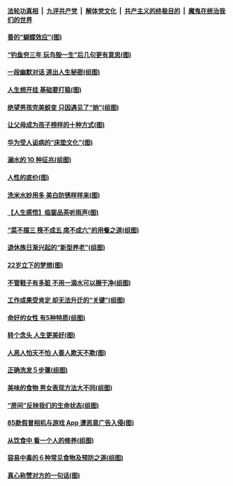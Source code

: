 ####  [法轮功真相](../../../../basic/blob/master/README.md?t=08240300) &nbsp;|&nbsp; [九评共产党](../../../../9ping.md/blob/master/README.md?t=08240300) &nbsp;|&nbsp; [解体党文化](../../../../jtdwh.md/blob/master/README.md?t=08240300)  &nbsp;|&nbsp; [共产主义的终极目的](../../../../gczydzjmd.md/blob/master/README.md?t=08240300) &nbsp;|&nbsp; [魔鬼在统治我们的世界](../../../../mgztzwmdsj.md/blob/master/README.md?t=08240300) 

#### [善的“蝴蝶效应”(图)](../pages/p8/904395.md?t=08240300) 

#### [“钓鱼穷三年 玩鸟毁一生”后几句更有意思(图)](../pages/p8/904682.md?t=08240300) 

#### [一段幽默对话 道出人生秘密(组图)](../pages/p8/904396.md?t=08240300) 

#### [人生想开挂 基础要打稳(图)](../pages/p8/904386.md?t=08240300) 

#### [绝望男孩完美蜕变 只因遇见了“她”(组图)](../pages/p8/904563.md?t=08240300) 

#### [让父母成为孩子榜样的十种方式(图)](../pages/p8/903846.md?t=08240300) 

#### [华为受人诟病的“床垫文化”(图)](../pages/p8/904484.md?t=08240300) 

#### [溺水的 10 种征兆(组图)](../pages/p8/904474.md?t=08240300) 

#### [人性的底价(图)](../pages/p8/903840.md?t=08240300) 

#### [洗米水妙用多 美白防锈样样来(图)](../pages/p8/904384.md?t=08240300) 

#### [【人生感悟】临窗品茶听雨声(图)](../pages/p8/903880.md?t=08240300) 

#### [“菜不摆三 筷不成五 席不成六”的用餐之道(组图)](../pages/p8/904364.md?t=08240300) 

#### [退休族日渐兴起的“新型养老”(组图)](../pages/p8/904025.md?t=08240300) 

#### [22岁立下的梦想(图)](../pages/p8/904247.md?t=08240300) 

#### [不管鞋子有多脏 不用一滴水可以擦干净(组图)](../pages/p8/903833.md?t=08240300) 

#### [工作成果受肯定 却无法升迁的“关键”(组图)](../pages/p8/904239.md?t=08240300) 

#### [命好的女性 有5种特质(组图)](../pages/p8/904008.md?t=08240300) 

#### [转个念头 人生更美好(图)](../pages/p8/903829.md?t=08240300) 

#### [人恶人怕天不怕 人善人欺天不欺(图)](../pages/p8/903708.md?t=08240300) 

#### [正确洗发５步骤(组图)](../pages/p8/904066.md?t=08240300) 

#### [美味的食物 男女表现方法大不同(组图)](../pages/p8/904038.md?t=08240300) 

#### [“房间”反映我们的生命状态(组图)](../pages/p8/903625.md?t=08240300) 

#### [85款假冒相机与游戏 App 遭恶意广告入侵(图)](../pages/p8/904001.md?t=08240300) 

#### [从饮食中 看一个人的修养(组图)](../pages/p8/904020.md?t=08240300) 

#### [容易中毒的６种常见食物及预防之道(组图)](../pages/p8/904019.md?t=08240300) 

#### [真心称赞对方的一句话(图)](../pages/p8/903899.md?t=08240300) 

